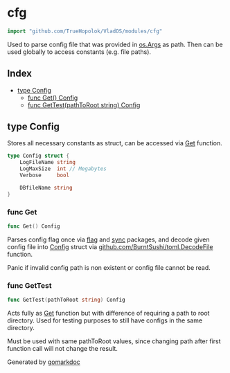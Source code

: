 <!-- Code generated by gomarkdoc. DO NOT EDIT -->

# cfg

```go
import "github.com/TrueHopolok/VladOS/modules/cfg"
```

Used to parse config file that was provided in [os.Args](<https://pkg.go.dev/os/#Args>) as path. Then can be used globally to access constants \(e.g. file paths\).

## Index

- [type Config](<#Config>)
  - [func Get\(\) Config](<#Get>)
  - [func GetTest\(pathToRoot string\) Config](<#GetTest>)


<a name="Config"></a>
## type Config

Stores all necessary constants as struct, can be accessed via [Get](<#Get>) function.

```go
type Config struct {
    LogFileName string
    LogMaxSize  int // Megabytes
    Verbose     bool

    DBfileName string
}
```

<a name="Get"></a>
### func Get

```go
func Get() Config
```

Parses config flag once via [flag](<https://pkg.go.dev/flag/>) and [sync](<https://pkg.go.dev/sync/>) packages, and decode given config file into [Config](<#Config>) struct via [github.com/BurntSushi/toml.DecodeFile](<https://pkg.go.dev/github.com/BurntSushi/toml/#DecodeFile>) function.

Panic if invalid config path is non existent or config file cannot be read.

<a name="GetTest"></a>
### func GetTest

```go
func GetTest(pathToRoot string) Config
```

Acts fully as [Get](<#Get>) function but with difference of requiring a path to root directory. Used for testing purposes to still have configs in the same directory.

Must be used with same pathToRoot values, since changing path after first function call will not change the result.

Generated by [gomarkdoc](<https://github.com/princjef/gomarkdoc>)
